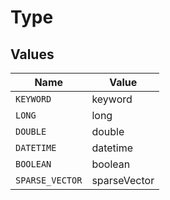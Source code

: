 # Type


## Values

| Name            | Value           |
| --------------- | --------------- |
| `KEYWORD`       | keyword         |
| `LONG`          | long            |
| `DOUBLE`        | double          |
| `DATETIME`      | datetime        |
| `BOOLEAN`       | boolean         |
| `SPARSE_VECTOR` | sparseVector    |